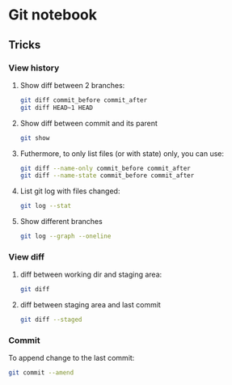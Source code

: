 # Git notebook

## Tricks
### View history
1. Show diff between 2 branches:
    ```bash
    git diff commit_before commit_after
    git diff HEAD~1 HEAD
    ```

1. Show diff between commit and its parent
    ```bash
    git show
    ```

1. Futhermore, to only list files (or with state) only, you can use:
    ```bash
    git diff --name-only commit_before commit_after
    git diff --name-state commit_before commit_after
    ```

1. List git log with files changed:
    ```bash
    git log --stat
    ```

1. Show different branches
    ```bash
    git log --graph --oneline
    ```

### View diff
 1. diff between working dir and staging area:
    ```bash
    git diff
    ```
 2. diff between staging area and last commit 
    ```bash
    git diff --staged
    ```

### Commit
To append change to the last commit:
```bash
git commit --amend
```
